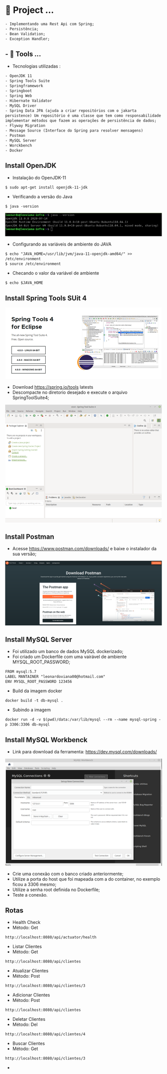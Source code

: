 # 🌱 Project ...

```
- Implementando uma Rest Api com Spring;
- Persistência;
- Bean Validation;
- Exception Handler;
```

## - 🔭 Tools ...
- Tecnologias utilizadas :
```
- OpenJDK 11
- Spring Tools Suite
- Springframework
- Springboot
- Spring Web
- Hibernate Validator
- MySQL Driver
- Spring Data JPA (ajuda a criar repositórios com o jakarta persistence) Um repositório é uma classe que tem como responsabilidade implementar métodos que fazem as operações de persistência de dados;
- Flyway Migration
- Message Source (Interface do Spring para resolver mensagens)
- Postman
- MySQL Server
- Worckbench
- Docker
```

## Install OpenJDK

- Instalação do OpenJDK-11

```
$ sudo apt-get install openjdk-11-jdk
```
- Verificando a versão do Java
```
$ java -version
```

![](./imagens/jdk.png)

- Configurando as variáveis de ambiente do JAVA
```
$ echo "JAVA_HOME=/usr/lib/jvm/java-11-openjdk-amd64/" >> /etc/environment
$ source /etc/environment
```
- Checando o valor da variável de ambiente
```
$ echo $JAVA_HOME
```

## Install Spring Tools SUit 4
![](./imagens/sts.png)

- Download https://spring.io/tools latests
- Descompacte no diretorio desejado e execute o arquivo SpringToolSuite4;

![](./imagens/sts-4.png)

## Install Postman
- Acesse https://www.postman.com/downloads/ e baixe o instalador da sua versão;

![](./imagens/postman.png)

## Install MySQL Server

- Foi utilizado um banco de dados MySQL dockerizado;
- Foi criado um Dockerfile com uma vairável de ambiente MYSQL_ROOT_PASSWORD;
```
FROM mysql:5.7
LABEL MANTAINER "leonardoviana00@hotmail.com"
ENV MYSQL_ROOT_PASSWORD 123456 
```
- Build da imagem docker
```
docker build -t db-mysql .
```
- Subindo a imagem
```
docker run -d -v $(pwd)/data:/var/lib/mysql --rm --name mysql-spring -p 3306:3306 db-mysql
```
## Install MySQL Workbenck

- Link para download da ferramenta: https://dev.mysql.com/downloads/

![](./imagens/wb.png)

- Crie uma conexão com o banco criado anteriormente;
- Utilize a porta do host que foi mapeada com a do container, no exemplo ficou a 3306 mesmo;
- Utilize a senha root definida no Dockerfile;
- Teste a conexão.

## Rotas

- Health Check
- Método: Get
```
http://localhost:8080/api/actuator/health
```

- Listar Clientes
- Método: Get
```
http://localhost:8080/api/clientes
```

- Atualizar Clientes
- Método: Post
```
http://localhost:8080/api/clientes/3
```
- Adicionar Clientes
- Método: Post
```
http://localhost:8080/api/clientes
```

- Deletar Clientes
- Método: Del
```
http://localhost:8080/api/clientes/4
```

- Buscar Clientes
- Método: Get
```
http://localhost:8080/api/clientes/3
```



- 

